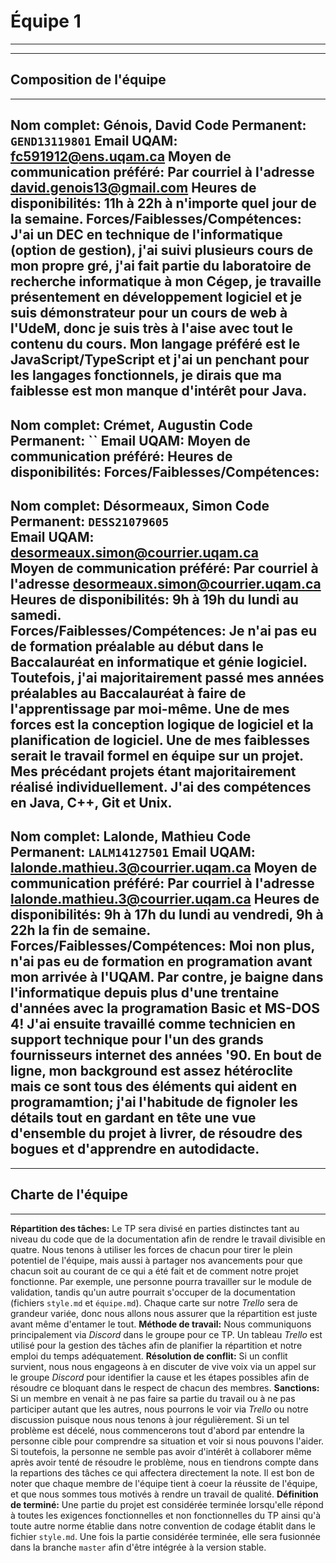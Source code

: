 # Équipe 1
------
------
## Composition de l'équipe
------
**Nom complet: Génois, David**
**Code Permanent:** `GEND13119801`
**Email UQAM:** [fc591912@ens.uqam.ca](mailto:fc591912@ens.uqam.ca)
**Moyen de communication préféré:** Par courriel à l'adresse [david.genois13@gmail.com](mailto:david.genois13@gmail.com)
**Heures de disponibilités:** 11h à 22h à n'importe quel jour de la semaine.
**Forces/Faiblesses/Compétences:** J'ai un DEC en technique de l'informatique (option de gestion), j'ai suivi plusieurs cours de mon propre gré, j'ai fait partie du laboratoire de recherche informatique à mon Cégep, je travaille présentement en développement logiciel et je suis démonstrateur pour un cours de web à l'UdeM, donc je suis très à l'aise avec tout le contenu du cours. Mon langage préféré est le JavaScript/TypeScript et j'ai un penchant pour les langages fonctionnels, je dirais que ma faiblesse est mon manque d'intérêt pour Java. 
------
**Nom complet: Crémet, Augustin**
**Code Permanent:** ``
**Email UQAM:** [](mailto:)
**Moyen de communication préféré:** 
**Heures de disponibilités:** 
**Forces/Faiblesses/Compétences:** 
------
**Nom complet: Désormeaux, Simon**
**Code Permanent:** `DESS21079605`
<br/>**Email UQAM:** [desormeaux.simon@courrier.uqam.ca](mailto:desormeaux.simon@courrier.uqam.ca)
<br/>**Moyen de communication préféré:** Par courriel à l'adresse [desormeaux.simon@courrier.uqam.ca](mailto:desormeaux.simon@courrier.uqam.ca)
<br/>**Heures de disponibilités:** 9h à 19h du lundi au samedi.
<br/>**Forces/Faiblesses/Compétences:** Je n'ai pas eu de formation préalable au début dans le Baccalauréat en informatique et génie logiciel. Toutefois, j'ai majoritairement passé mes années préalables au Baccalauréat à faire de l'apprentissage par moi-même. Une de mes forces est la conception logique de logiciel et la planification de logiciel. Une de mes faiblesses serait le travail formel en équipe sur un projet. Mes précédant projets étant majoritairement réalisé individuellement. J'ai des compétences en Java, C++, Git et Unix.
------
**Nom complet: Lalonde, Mathieu**
**Code Permanent:** `LALM14127501`
**Email UQAM:** [lalonde.mathieu.3@courrier.uqam.ca](mailto:lalonde.mathieu.3@courrier.uqam.ca)
**Moyen de communication préféré:** Par courriel à l'adresse [lalonde.mathieu.3@courrier.uqam.ca](mailto:lalonde.mathieu.3@courrier.uqam.ca)
**Heures de disponibilités:** 9h à 17h du lundi au vendredi, 9h à 22h la fin de semaine.
**Forces/Faiblesses/Compétences:** Moi non plus, n'ai pas eu de formation en programation avant mon arrivée à l'UQAM. Par contre, je baigne dans l'informatique depuis plus d'une trentaine d'années avec la programation Basic et MS-DOS 4! J'ai ensuite travaillé comme technicien en support technique pour l'un des grands fournisseurs internet des années '90. En bout de ligne, mon background est assez hétéroclite mais ce sont tous des éléments qui aident en programamtion;  j'ai l'habitude de fignoler les détails tout en gardant en tête une vue d'ensemble du projet à livrer, de résoudre des bogues et d'apprendre en autodidacte.
------
------
## Charte de l'équipe
------
**Répartition des tâches:** Le TP sera divisé en parties distinctes tant au niveau du code que de la documentation afin de rendre le travail divisible en quatre. Nous tenons à utiliser les forces de chacun pour tirer le plein potentiel de l'équipe, mais aussi à partager nos avancements pour que chacun soit au courant de ce qui a été fait et de comment notre projet fonctionne. Par exemple, une personne pourra travailler sur le module de validation, tandis qu'un autre pourrait s'occuper de la documentation (fichiers `style.md` et `équipe.md`). Chaque carte sur notre *Trello* sera de grandeur variée, donc nous allons nous assurer que la répartition est juste avant même d'entamer le tout.
**Méthode de travail:** Nous communiquons principalement via *Discord* dans le groupe pour ce TP. Un tableau *Trello* est utilisé pour la gestion des tâches afin de planifier la répartition et notre emploi du temps adéquatement.
**Résolution de conflit:** Si un conflit survient, nous nous engageons à en discuter de vive voix via un appel sur le groupe *Discord* pour identifier la cause et les étapes possibles afin de résoudre ce bloquant dans le respect de chacun des membres. 
**Sanctions:** Si un membre en venait à ne pas faire sa partie du travail ou à ne pas participer autant que les autres, nous pourrons le voir via *Trello* ou notre discussion puisque nous nous tenons à jour régulièrement. Si un tel problème est décelé, nous commencerons tout d'abord par entendre la personne cible pour comprendre sa situation et voir si nous pouvons l'aider. Si toutefois, la personne ne semble pas avoir d'intérêt à collaborer même après avoir tenté de résoudre le problème, nous en tiendrons compte dans la repartions des tâches ce qui affectera directement la note. Il est bon de noter que chaque membre de l'équipe tient à coeur la réussite de l'équipe, et que nous sommes tous motivés à rendre un travail de qualité.
**Définition de terminé:** Une partie du projet est considérée terminée lorsqu'elle répond à toutes les exigences fonctionnelles et non fonctionnelles du TP ainsi qu'à toute autre norme établie dans notre convention de codage établit dans le fichier `style.md`. Une fois la partie considérée terminée, elle sera fusionnée dans la branche `master` afin d'être intégrée à la version stable.